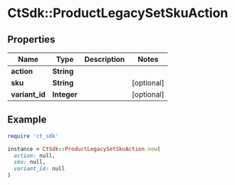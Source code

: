 # CtSdk::ProductLegacySetSkuAction

## Properties

| Name | Type | Description | Notes |
| ---- | ---- | ----------- | ----- |
| **action** | **String** |  |  |
| **sku** | **String** |  | [optional] |
| **variant_id** | **Integer** |  | [optional] |

## Example

```ruby
require 'ct_sdk'

instance = CtSdk::ProductLegacySetSkuAction.new(
  action: null,
  sku: null,
  variant_id: null
)
```

